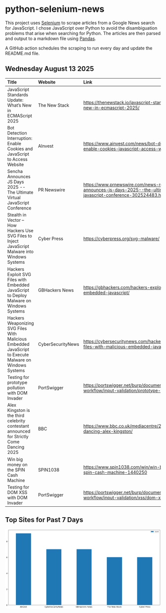 # python-selenium-news

This project uses [Selenium](https://www.seleniumhq.org/) to scrape articles from a Google News search for JavaScript.
I chose JavaScript over Python to avoid the disambiguation problems that arise when searching for Python.
The articles are then parsed and output to a markdown file using [Pandas](https://pandas.pydata.org/).

A GitHub action schedules the scraping to run every day and update the README.md file.

## Wednesday August 13 2025


| Title                                                                                                  | Website           | Link                                                                                                                              |
|:-------------------------------------------------------------------------------------------------------|:------------------|:----------------------------------------------------------------------------------------------------------------------------------|
| JavaScript Standards Update: What’s New in ECMAScript 2025                                             | The New Stack     | https://thenewstack.io/javascript-standards-update-whats-new-in-ecmascript-2025/                                                  |
| Bot Detection Interruption: Enable Cookies and JavaScript to Access Website                            | AInvest           | https://www.ainvest.com/news/bot-detection-interruption-enable-cookies-javascript-access-website-2508/                            |
| Sencha Announces JS Days 2025 -- The Ultimate Virtual JavaScript Conference                            | PR Newswire       | https://www.prnewswire.com/news-releases/sencha-announces-js-days-2025--the-ultimate-virtual-javascript-conference-302524483.html |
| Stealth in Vector – How Hackers Use SVG Files to Inject JavaScript Malware into Windows Systems        | Cyber Press       | https://cyberpress.org/svg-malware/                                                                                               |
| Hackers Exploit SVG Files with Embedded JavaScript to Deploy Malware on Windows Systems                | GBHackers News    | https://gbhackers.com/hackers-exploit-svg-files-with-embedded-javascript/                                                         |
| Hackers Weaponizing SVG Files With Malicious Embedded JavaScript to Execute Malware on Windows Systems | CyberSecurityNews | https://cybersecuritynews.com/hackers-weaponizing-svg-files-with-malicious-embedded-javascript/                                   |
| Testing for prototype pollution with DOM Invader                                                       | PortSwigger       | https://portswigger.net/burp/documentation/desktop/testing-workflow/input-validation/prototype-pollution                          |
| Alex Kingston is the third celebrity contestant announced for Strictly Come Dancing 2025               | BBC               | https://www.bbc.co.uk/mediacentre/2025/strictly-come-dancing-alex-kingston/                                                       |
| Win big money on the SPIN Cash Machine                                                                 | SPIN1038          | https://www.spin1038.com/win/win-big-money-on-the-spin-cash-machine-1440250                                                       |
| Testing for DOM XSS with DOM Invader                                                                   | PortSwigger       | https://portswigger.net/burp/documentation/desktop/testing-workflow/input-validation/xss/dom-xss                                  |
## Top Sites for Past 7 Days

![Graph of Top Sites](https://raw.githubusercontent.com/dan-mba/python-selenium-news/main/last-week.png)
